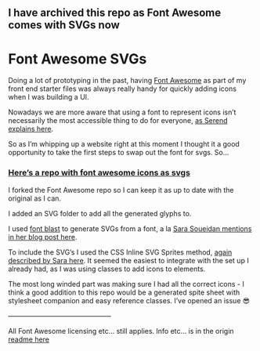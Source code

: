 ## I have archived this repo as Font Awesome comes with SVGs now

# Font Awesome SVGs

Doing a lot of prototyping in the past, having [Font Awesome](http://fontawesome.io/) as part of my front end starter files was always really handy for quickly adding icons when I was building a UI.

Nowadays we are more aware that using a font to represent icons isn’t necessarily the most accessible thing to do for everyone, [as Serend explains here](https://www.youtube.com/watch?v=9xXBYcWgCHA).

So as I’m whipping up a website right at this moment I thought it a good opportunity to take the first steps to swap out the font for svgs. So…

### [Here’s a repo with font awesome icons as svgs](https://github.com/Rumyra/Font-Awesome-SVGs)

I forked the Font Awesome repo so I can keep it as up to date with the original as I can.

I added an SVG folder to add all the generated glyphs to.

I used [font blast](https://www.npmjs.com/package/font-blast) to generate SVGs from a font, a la [Sara Soueidan mentions in her blog post here](https://sarasoueidan.com/blog/icon-fonts-to-svg/).

To include the SVG’s I used the CSS Inline SVG Sprites method, [again described by Sara here](https://24ways.org/2014/an-overview-of-svg-sprite-creation-techniques/). It seemed the easiest to integrate with the set up I already had, as I was using classes to add icons to elements.

The most long winded part was making sure I had all the correct icons - I think a good addition to this repo would be a generated spite sheet with stylesheet companion and easy reference classes. I’ve opened an issue 😎

———————————————

All Font Awesome licensing etc… still applies. Info etc… is in the origin [readme here](https://github.com/FortAwesome/Font-Awesome)
